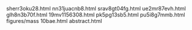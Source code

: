 sherr3oku28.html
nn31juacnb8.html
srav8gt04fg.html
ue2mr87evh.html
glh8n3b70f.html
19mv1156308.html
pk5pg13sb5.html
pu5i8g7mmb.html
figures/mass
10bae.html
abstract.html